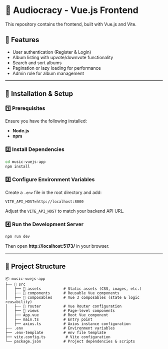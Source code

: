 # 📀 Audiocracy - Vue.js Frontend

This repository contains the frontend, built with Vue.js and Vite.

## 🚀 Features

- User authentication (Register & Login)
- Album listing with upvote/downvote functionality
- Search and sort albums
- Pagination or lazy loading for performance
- Admin role for album management

---

## 📌 Installation & Setup

### **1️⃣ Prerequisites**

Ensure you have the following installed:

- **Node.js**
- **npm**

### **2️⃣ Install Dependencies**

```sh
cd music-vuejs-app
npm install
```

### **3️⃣ Configure Environment Variables**

Create a `.env` file in the root directory and add:

```env
VITE_API_HOST=http://localhost:8000
```

Adjust the `VITE_API_HOST` to match your backend API URL.

### **4️⃣ Run the Development Server**

```sh
npm run dev
```

Then open **http://localhost:5173/** in your browser.

---

## 📁 Project Structure

```
📦 music-vuejs-app
├── 📂 src
│   ├── 📂 assets          # Static assets (CSS, images, etc.)
│   ├── 📂 components      # Reusable Vue components
│   ├── 📂 composables     # Vue 3 composables (state & logic reusability)
│   ├── 📂 router          # Vue Router configuration
│   ├── 📂 views           # Page-level components
│   ├── App.vue           # Root Vue component
│   ├── main.ts           # Entry point
│   ├── axios.ts          # Axios instance configuration
├── .env                  # Environment variables
├── .env-template         # env file template
├── vite.config.ts         # Vite configuration
└── package.json          # Project dependencies & scripts
```
